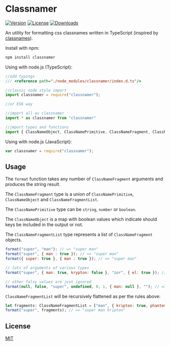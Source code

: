 Classnamer
===========

[![Version](http://img.shields.io/npm/v/classnamer.svg)](https://www.npmjs.org/package/classnamer)
[![License](http://img.shields.io/:license-mit-blue.svg)](http://badges.mit-license.org)
[![Downloads](http://img.shields.io/npm/dm/classnamer.svg)](https://npmjs.org/package/classnamer)

An utility for formatting css classnames written in TypeScript (inspired by [classnames](https://github.com/JedWatson/classnames)).

Install with npm:

```sh
npm install classnamer
```

Using with node.js (TypeScript):

```js
//add typings
/// <reference path="./node_modules/classnamer/index.d.ts"/>

//classic node style import
import classnamer = require("classnamer");

//or ES6 way

//import all as classnamer
import * as classnamer from "classnamer"

//import types and functions
import { ClassNameObject, ClassNamePrimitive, ClassNameFragment, ClassNameFragmentList, format } from "classnamer"
```

Using with node.js (JavaScript):

```js
var classnamer = require("classnamer");
```

## Usage
The `format` function takes any number of `ClassNameFragment` arguments and produces the string result.

The `ClassNameFragment` type is a union of `ClassNamePrimitive`, `ClassNameObject` and `ClassNameFragmentList`.

The `ClassNamePrimitive` type can be `string`, `number` or `boolean`.

The `ClassNameObject` is a map with boolean values which indicate should keys be included in the output or not.

The `ClassNameFragmentList` type represents a list of `ClassNameFragment` objects.

```js
format("super", "man"); // => "super man"
format("super", { man : true }); // => "super man"
format({ super: true }, { man : true }); // => "super man"

// lots of arguments of various types
format("super", { man: true, krypton: false }, "zor", { el: true }); // => "super man zor el"

// other falsy values are just ignored
format(null, false, "super", undefined, 0, 1, { man: null }, ""); // => "super 1"
```

`ClassNameFragmentList` will be recursively flattened as per the rules above:

```js
let fragments: ClassNameFragmentList = ["man", { kripton: true, phantom: false }];
format("super", fragments); // => "super man kripton"
```

## License

[MIT](LICENSE)
